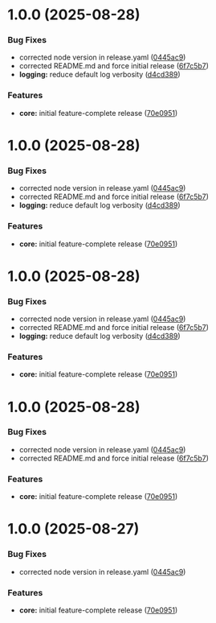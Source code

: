 # 1.0.0 (2025-08-28)


### Bug Fixes

* corrected node version in release.yaml ([0445ac9](https://github.com/spacemonkeyrocks/tab-search-mobile-obsidian-plugin/commit/0445ac91bc06609917605ab7a8367cb48a955865))
* corrected README.md and force initial release ([6f7c5b7](https://github.com/spacemonkeyrocks/tab-search-mobile-obsidian-plugin/commit/6f7c5b781e27b88c41dc5913086508c03788563a))
* **logging:** reduce default log verbosity ([d4cd389](https://github.com/spacemonkeyrocks/tab-search-mobile-obsidian-plugin/commit/d4cd38955abaaa592ee291a07c8068c898f8bb69))


### Features

* **core:** initial feature-complete release ([70e0951](https://github.com/spacemonkeyrocks/tab-search-mobile-obsidian-plugin/commit/70e095123fd5a9cee7d895b9227e94a0dd015709))

# 1.0.0 (2025-08-28)


### Bug Fixes

* corrected node version in release.yaml ([0445ac9](https://github.com/spacemonkeyrocks/tab-search-mobile-obsidian-plugin/commit/0445ac91bc06609917605ab7a8367cb48a955865))
* corrected README.md and force initial release ([6f7c5b7](https://github.com/spacemonkeyrocks/tab-search-mobile-obsidian-plugin/commit/6f7c5b781e27b88c41dc5913086508c03788563a))
* **logging:** reduce default log verbosity ([d4cd389](https://github.com/spacemonkeyrocks/tab-search-mobile-obsidian-plugin/commit/d4cd38955abaaa592ee291a07c8068c898f8bb69))


### Features

* **core:** initial feature-complete release ([70e0951](https://github.com/spacemonkeyrocks/tab-search-mobile-obsidian-plugin/commit/70e095123fd5a9cee7d895b9227e94a0dd015709))

# 1.0.0 (2025-08-28)


### Bug Fixes

* corrected node version in release.yaml ([0445ac9](https://github.com/spacemonkeyrocks/tab-search-mobile-obsidian-plugin/commit/0445ac91bc06609917605ab7a8367cb48a955865))
* corrected README.md and force initial release ([6f7c5b7](https://github.com/spacemonkeyrocks/tab-search-mobile-obsidian-plugin/commit/6f7c5b781e27b88c41dc5913086508c03788563a))
* **logging:** reduce default log verbosity ([d4cd389](https://github.com/spacemonkeyrocks/tab-search-mobile-obsidian-plugin/commit/d4cd38955abaaa592ee291a07c8068c898f8bb69))


### Features

* **core:** initial feature-complete release ([70e0951](https://github.com/spacemonkeyrocks/tab-search-mobile-obsidian-plugin/commit/70e095123fd5a9cee7d895b9227e94a0dd015709))

# 1.0.0 (2025-08-28)


### Bug Fixes

* corrected node version in release.yaml ([0445ac9](https://github.com/spacemonkeyrocks/tab-search-mobile-obsidian-plugin/commit/0445ac91bc06609917605ab7a8367cb48a955865))
* corrected README.md and force initial release ([6f7c5b7](https://github.com/spacemonkeyrocks/tab-search-mobile-obsidian-plugin/commit/6f7c5b781e27b88c41dc5913086508c03788563a))


### Features

* **core:** initial feature-complete release ([70e0951](https://github.com/spacemonkeyrocks/tab-search-mobile-obsidian-plugin/commit/70e095123fd5a9cee7d895b9227e94a0dd015709))

# 1.0.0 (2025-08-27)


### Bug Fixes

* corrected node version in release.yaml ([0445ac9](https://github.com/spacemonkeyrocks/tab-search-mobile-obsidian-plugin/commit/0445ac91bc06609917605ab7a8367cb48a955865))


### Features

* **core:** initial feature-complete release ([70e0951](https://github.com/spacemonkeyrocks/tab-search-mobile-obsidian-plugin/commit/70e095123fd5a9cee7d895b9227e94a0dd015709))
